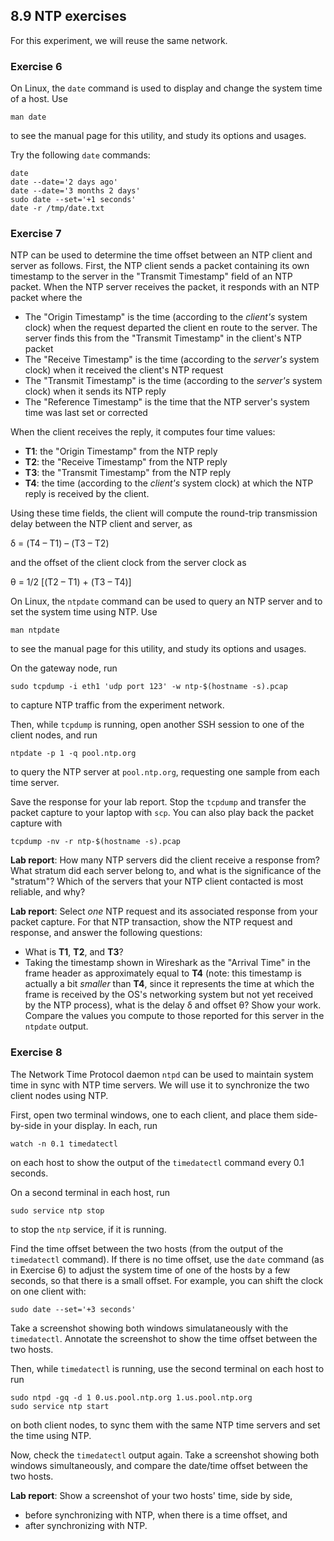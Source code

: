 ## 8.9 NTP exercises

For this experiment, we will reuse the same network.

### Exercise 6

On Linux, the `date` command is used to display and change the system time of a host. Use

```
man date
```

to see the manual page for this utility, and study its options and usages.

Try the following `date` commands:

```
date
date --date='2 days ago'
date --date='3 months 2 days' 
sudo date --set='+1 seconds'
date -r /tmp/date.txt
```

### Exercise 7

NTP can be used to determine the time offset between an NTP client and server as follows. First, the NTP client sends a packet containing its own timestamp to the server in the "Transmit Timestamp" field of an NTP packet. When the NTP server receives the packet, it responds with an NTP packet where the

* The "Origin Timestamp" is the time (according to the _client's_ system clock) when the request departed the client en route to the server. The server finds this from the "Transmit Timestamp" in the client's NTP packet
* The "Receive Timestamp" is the time (according to the _server's_ system clock) when it received the client's NTP request
* The "Transmit Timestamp" is the time (according to the _server's_ system clock) when it sends its NTP reply
* The "Reference Timestamp" is the time that the NTP server's system time was last set or corrected

When the client receives the reply, it computes four time values:

* **T1**: the "Origin Timestamp" from the NTP reply
* **T2**: the "Receive Timestamp" from the NTP reply
* **T3**: the "Transmit Timestamp" from the NTP reply
* **T4**: the time (according to the _client's_ system clock) at which the NTP reply is received by the client.

Using these time fields, the client will compute the round-trip transmission delay between the NTP client and server, as

δ = (T4 – T1) – (T3 – T2)

and the offset of the client clock from the server clock as

θ = 1/2 [(T2 – T1) + (T3 – T4)]


On Linux, the `ntpdate` command can be used to query an NTP server and to set the system time using NTP. Use

```
man ntpdate
```

to see the manual page for this utility, and study its options and usages.

On the gateway node, run

```
sudo tcpdump -i eth1 'udp port 123' -w ntp-$(hostname -s).pcap
```

to capture NTP traffic from the experiment network.

Then, while `tcpdump` is running, open another SSH session to one of the client nodes, and run

```
ntpdate -p 1 -q pool.ntp.org
```

to query the NTP server at `pool.ntp.org`, requesting one sample from each time server.

Save the response for your lab report. Stop the `tcpdump` and transfer the packet capture to your laptop with `scp`. You can also play back the packet capture with

```
tcpdump -nv -r ntp-$(hostname -s).pcap
```


**Lab report**: How many NTP servers did the client receive a response from? What stratum did each server belong to, and what is the significance of the "stratum"? Which of the servers that your NTP client contacted is most reliable, and why?

**Lab report**: Select _one_ NTP request and its associated response from your packet capture. For that NTP transaction, show the NTP request and response, and answer the following questions:

* What is **T1**, **T2**, and **T3**?
* Taking the timestamp shown in Wireshark as the "Arrival Time" in the frame header as approximately equal to **T4** (note: this timestamp is actually a bit _smaller_ than **T4**, since it represents the time at which the frame is received by the OS's networking system but not yet received by the NTP process), what is the delay δ and offset θ? Show your work. Compare the values you compute to those reported for this server in the `ntpdate` output. 

### Exercise 8

The Network Time Protocol daemon `ntpd` can be used to maintain system time in sync with NTP time servers. We will use it to synchronize the two client nodes using NTP.

First, open two terminal windows, one to each client, and place them side-by-side in your display. In each, run

```
watch -n 0.1 timedatectl
```

on each host to show the output of the `timedatectl` command every 0.1 seconds. 

On a second terminal in each host, run

```
sudo service ntp stop
```

to stop the `ntp` service, if it is running.

Find the time offset between the two hosts (from the output of the `timedatectl` command). If there is no time offset, use the `date` command (as in Exercise 6) to adjust the system time of one of the hosts by a few seconds, so that there is a small offset. For example, you can shift the clock on one client with:

```
sudo date --set='+3 seconds'
```


Take a screenshot showing both windows simulataneously with the `timedatectl`. Annotate the screenshot to show the time offset between the two hosts.

Then, while `timedatectl` is running, use the second terminal on each host to run

```
sudo ntpd -gq -d 1 0.us.pool.ntp.org 1.us.pool.ntp.org
sudo service ntp start
```

on both client nodes, to sync them with the same NTP time servers and set the time using NTP.

Now, check the `timedatectl` output again. Take a screenshot showing both windows simultaneously, and compare the date/time offset between the two hosts.


**Lab report**: Show a screenshot of your two hosts' time, side by side, 

* before synchronizing with NTP, when there is a time offset, and
* after synchronizing with NTP.


